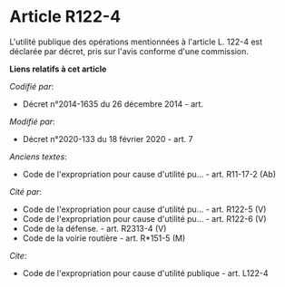 # Article R122-4

L'utilité publique des opérations mentionnées à l'article L. 122-4 est déclarée par décret, pris sur l'avis conforme d'une
commission.

**Liens relatifs à cet article**

_Codifié par_:

  - Décret n°2014-1635 du 26 décembre 2014 - art.

_Modifié par_:

  - Décret n°2020-133 du 18 février 2020 - art. 7

_Anciens textes_:

  - Code de l'expropriation pour cause d'utilité pu... - art. R11-17-2 (Ab)

_Cité par_:

  - Code de l'expropriation pour cause d'utilité pu... - art. R122-5 (V)
  - Code de l'expropriation pour cause d'utilité pu... - art. R122-6 (V)
  - Code de la défense. - art. R2313-4 (V)
  - Code de la voirie routière - art. R*151-5 (M)

_Cite_:

  - Code de l'expropriation pour cause d'utilité publique - art. L122-4
